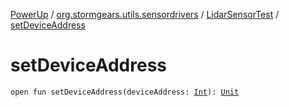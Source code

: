 [PowerUp](../../index.md) / [org.stormgears.utils.sensordrivers](../index.md) / [LidarSensorTest](index.md) / [setDeviceAddress](./set-device-address.md)

# setDeviceAddress

`open fun setDeviceAddress(deviceAddress: `[`Int`](https://kotlinlang.org/api/latest/jvm/stdlib/kotlin/-int/index.html)`): `[`Unit`](https://kotlinlang.org/api/latest/jvm/stdlib/kotlin/-unit/index.html)